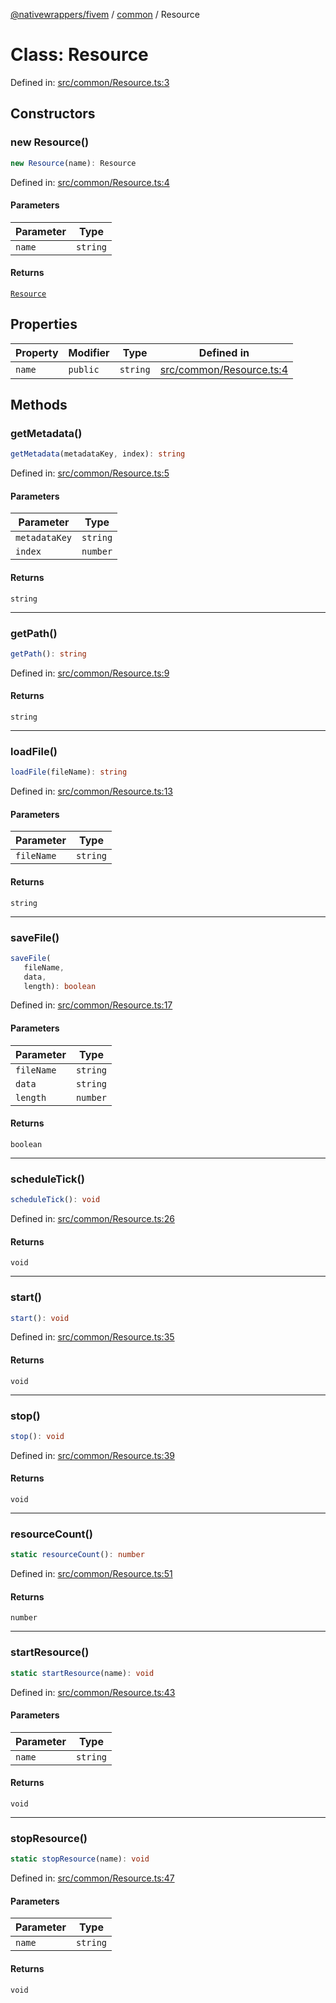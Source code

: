 [@nativewrappers/fivem](../../README.md) / [common](../README.md) / Resource

# Class: Resource

Defined in: [src/common/Resource.ts:3](https://github.com/nativewrappers/nativewrappers/blob/c639ec5cd28328d6b44c7ebf73de56bb1b4bef7d/src/common/Resource.ts#L3)

## Constructors

### new Resource()

```ts
new Resource(name): Resource
```

Defined in: [src/common/Resource.ts:4](https://github.com/nativewrappers/nativewrappers/blob/c639ec5cd28328d6b44c7ebf73de56bb1b4bef7d/src/common/Resource.ts#L4)

#### Parameters

| Parameter | Type |
| ------ | ------ |
| `name` | `string` |

#### Returns

[`Resource`](Resource.md)

## Properties

| Property | Modifier | Type | Defined in |
| ------ | ------ | ------ | ------ |
| <a id="name-1"></a> `name` | `public` | `string` | [src/common/Resource.ts:4](https://github.com/nativewrappers/nativewrappers/blob/c639ec5cd28328d6b44c7ebf73de56bb1b4bef7d/src/common/Resource.ts#L4) |

## Methods

### getMetadata()

```ts
getMetadata(metadataKey, index): string
```

Defined in: [src/common/Resource.ts:5](https://github.com/nativewrappers/nativewrappers/blob/c639ec5cd28328d6b44c7ebf73de56bb1b4bef7d/src/common/Resource.ts#L5)

#### Parameters

| Parameter | Type |
| ------ | ------ |
| `metadataKey` | `string` |
| `index` | `number` |

#### Returns

`string`

***

### getPath()

```ts
getPath(): string
```

Defined in: [src/common/Resource.ts:9](https://github.com/nativewrappers/nativewrappers/blob/c639ec5cd28328d6b44c7ebf73de56bb1b4bef7d/src/common/Resource.ts#L9)

#### Returns

`string`

***

### loadFile()

```ts
loadFile(fileName): string
```

Defined in: [src/common/Resource.ts:13](https://github.com/nativewrappers/nativewrappers/blob/c639ec5cd28328d6b44c7ebf73de56bb1b4bef7d/src/common/Resource.ts#L13)

#### Parameters

| Parameter | Type |
| ------ | ------ |
| `fileName` | `string` |

#### Returns

`string`

***

### saveFile()

```ts
saveFile(
   fileName, 
   data, 
   length): boolean
```

Defined in: [src/common/Resource.ts:17](https://github.com/nativewrappers/nativewrappers/blob/c639ec5cd28328d6b44c7ebf73de56bb1b4bef7d/src/common/Resource.ts#L17)

#### Parameters

| Parameter | Type |
| ------ | ------ |
| `fileName` | `string` |
| `data` | `string` |
| `length` | `number` |

#### Returns

`boolean`

***

### scheduleTick()

```ts
scheduleTick(): void
```

Defined in: [src/common/Resource.ts:26](https://github.com/nativewrappers/nativewrappers/blob/c639ec5cd28328d6b44c7ebf73de56bb1b4bef7d/src/common/Resource.ts#L26)

#### Returns

`void`

***

### start()

```ts
start(): void
```

Defined in: [src/common/Resource.ts:35](https://github.com/nativewrappers/nativewrappers/blob/c639ec5cd28328d6b44c7ebf73de56bb1b4bef7d/src/common/Resource.ts#L35)

#### Returns

`void`

***

### stop()

```ts
stop(): void
```

Defined in: [src/common/Resource.ts:39](https://github.com/nativewrappers/nativewrappers/blob/c639ec5cd28328d6b44c7ebf73de56bb1b4bef7d/src/common/Resource.ts#L39)

#### Returns

`void`

***

### resourceCount()

```ts
static resourceCount(): number
```

Defined in: [src/common/Resource.ts:51](https://github.com/nativewrappers/nativewrappers/blob/c639ec5cd28328d6b44c7ebf73de56bb1b4bef7d/src/common/Resource.ts#L51)

#### Returns

`number`

***

### startResource()

```ts
static startResource(name): void
```

Defined in: [src/common/Resource.ts:43](https://github.com/nativewrappers/nativewrappers/blob/c639ec5cd28328d6b44c7ebf73de56bb1b4bef7d/src/common/Resource.ts#L43)

#### Parameters

| Parameter | Type |
| ------ | ------ |
| `name` | `string` |

#### Returns

`void`

***

### stopResource()

```ts
static stopResource(name): void
```

Defined in: [src/common/Resource.ts:47](https://github.com/nativewrappers/nativewrappers/blob/c639ec5cd28328d6b44c7ebf73de56bb1b4bef7d/src/common/Resource.ts#L47)

#### Parameters

| Parameter | Type |
| ------ | ------ |
| `name` | `string` |

#### Returns

`void`
